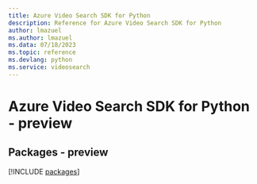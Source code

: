 ```yaml
---
title: Azure Video Search SDK for Python
description: Reference for Azure Video Search SDK for Python
author: lmazuel
ms.author: lmazuel
ms.data: 07/18/2023
ms.topic: reference
ms.devlang: python
ms.service: videosearch
---
```

# Azure Video Search SDK for Python - preview
## Packages - preview
[!INCLUDE [packages](video-search-index.md)]